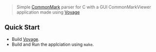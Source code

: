 > Simple [CommonMark](https://commonmark.org/) parser for C with a GUI CommonMarkViewer application made using [Voyage](https://github.com/hyouteki/voyage)

## Quick Start
- Build [Voyage](https://github.com/hyouteki/voyage?tab=readme-ov-file#quick-start).
- Build and Run the applciation using `make`.
